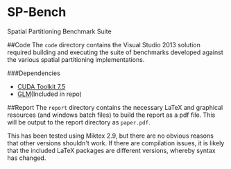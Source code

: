 # SP-Bench
Spatial Partitioning Benchmark Suite

##Code
The `code` directory contains the Visual Studio 2013 solution required building and executing the suite of benchmarks developed against the various spatial partitioning implementations. 

###Dependencies
* [CUDA Toolkit 7.5](https://developer.nvidia.com/cuda-toolkit)
* [GLM](http://glm.g-truc.net/)(Included in repo)

##Report
The `report` directory contains the necessary LaTeX and graphical resources (and windows batch files) to build the report as a pdf file. This will be output to the report directory as `paper.pdf`.

This has been tested using Miktex 2.9, but there are no obvious reasons that other versions shouldn't work. If there are compilation issues, it is likely that the included LaTeX packages are different versions, whereby syntax has changed.
